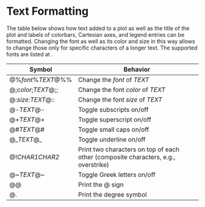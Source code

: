 # Text Formatting

The table below shows how text added to a plot as well as the title of the plot and
labels of colorbars, Cartesian axes, and legend entries can be formatted. Changing
the font as well as its color and size in this way allows to change those only for
specific characters of a longer text. The supported fonts are listed at
[](/techref/fonts.md).

| Symbol | Behavior |
| --- | --- |
| @%*font*%*TEXT*@%%  | Change the *font* of *TEXT* |
| @;*color*;*TEXT*@;; | Change the font *color* of *TEXT* |
| @:*size*:*TEXT*@::  | Change the font *size* of *TEXT* |
| @-*TEXT*@-          | Toggle subscripts on/off |
| @+*TEXT*@+          | Toggle superscript on/off |
| @#*TEXT*@#          | Toggle small caps on/off |
| @\_*TEXT*@\_        | Toggle underline on/off |
| @!*CHAR1CHAR2*      | Print two characters on top of each other (composite characters, e.g., overstrike) |
| @\~*TEXT*@\~        | Toggle Greek letters on/off |
| @@                  | Print the @ sign |
| @.                  | Print the degree symbol |

